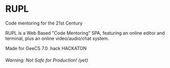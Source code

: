 # RUPL

Code mentoring for the 21st Century

RUPL is a Web Based "Code Mentoring" SPA, featuring an online editor and terminal, plus an online video/audio/chat system.

Made for GeeCS 7.0 .hack HACKATON

###### Warning: Not Safe for Production! (yet)
